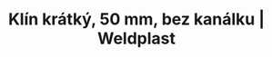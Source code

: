 ---
Link: "file:/Users/vinayakpatel/Downloads/www.weldplast.cz/klin-kratky-50-mm-bez-kanalku"
product_name: "Klín krátký, 50 mm, bez kanálku"
product_id: "Obj. číslo:155.637"
title: "Klín krátký, 50 mm, bez kanálku | Weldplast"
product_desc: ""
product_specs: ""
product_downloads: ""
href: ""
accessories: ""
similar_products: ""
---